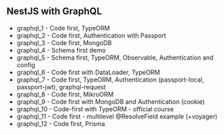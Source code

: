 ## NestJS with GraphQL

- graphql_1 - Code first, TypeORM
- graphql_2 - Code first, Authentication with Passport
- graphql_3 - Code first, MongoDB
- graphql_4 - Schema first demo
- graphql_5 - Schema first, TypeORM, Observable, Authentication and config
- graphql_6 - Code first with DataLoader, TypeORM
- graphql_7 - Code first, TypeORM, Authentication (passport-local, passport-jwt), graphql-request
- graphql_8 - Code first, MikroORM
- graphql_9 - Code first with MongoDB and Authentication (cookie)
- graphql_10 - Code-first with TypeORM - official course
- graphql_11 - Code first - multilevel @ResolveField example (+voyager)
- graphql_12 - Code first, Prisma
